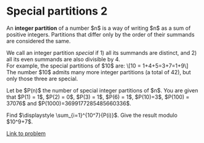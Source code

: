 # Special partitions 2

<p>An <b>integer partition</b> of a number $n$ is a way of writing $n$ as a sum of positive integers. Partitions that differ only by the order of their summands are considered the same.</p>

<p>We call an integer partition <i>special</i> if 1) all its summands are distinct, and 2) all its even summands are also divisible by 4. <br />For example, the special partitions of $10$ are: \[10 = 1+4+5=3+7=1+9\]
The number $10$ admits many more integer partitions (a total of 42), but only those three are special.</p>

<p>Let be $P(n)$ the number of special integer partitions of $n$. You are given that $P(1) = 1$, $P(2) = 0$, $P(3) = 1$, $P(6) = 1$, $P(10)=3$, $P(100) = 37076$ and $P(1000)=3699177285485660336$.</p>

<p>Find $\displaystyle \sum_{i=1}^{10^7}{P(i)}$. Give the result modulo $10^9+7$.</p>

[Link to problem](https://projecteuler.net/problem=614)
